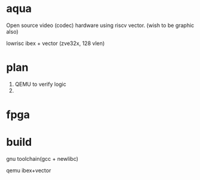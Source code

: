 # aqua
Open source video (codec) hardware using riscv vector. (wish to be graphic also)

lowrisc ibex + vector (zve32x, 128 vlen)

# plan
1. QEMU to verify logic
2. 

# fpga

# build

gnu toolchain(gcc + newlibc)

qemu ibex+vector
